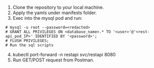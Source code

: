 1. Clone the repository to your local machine.
2. Apply the yamls under manifests folder.
3. Exec into the mysql pod and run: 
```
# mysql -u root --password=<redacted>
# GRANT ALL PRIVILEGES ON <database_name>.* TO '<user>'@'<rest-api_pod_IP>' IDENTIFIED BY '<password>';
# FLUSH PRIVILEGES;
# Run the sql scripts 
```
4. kubectl port-forward -n restapi svc/restapi 8080
5. Run GET/POST request from Postman. 
